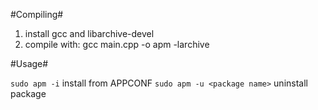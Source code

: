 #Compiling#
1. install gcc and libarchive-devel
2. compile with: gcc main.cpp -o apm -larchive

#Usage#

`sudo apm -i` install from APPCONF
`sudo apm -u <package name>` uninstall package
